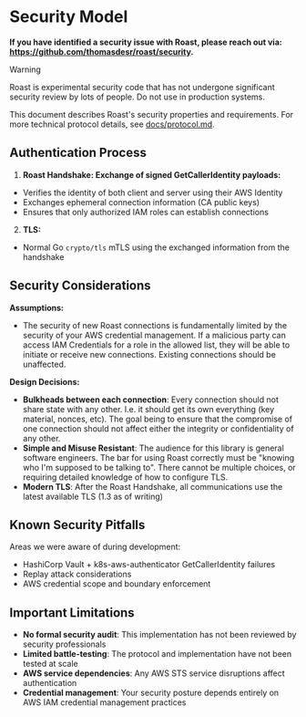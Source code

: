 # Security Model

**If you have identified a security issue with Roast, please reach out via: https://github.com/thomasdesr/roast/security.**

> [!WARNING]
> Roast is experimental security code that has not undergone significant security review by lots of people. Do not use in production systems.

This document describes Roast's security properties and requirements. For more
technical protocol details, see [docs/protocol.md](./docs/protocol.md).

## Authentication Process

1. **Roast Handshake: Exchange of signed GetCallerIdentity payloads:**
- Verifies the identity of both client and server using their AWS Identity
- Exchanges ephemeral connection information (CA public keys)
- Ensures that only authorized IAM roles can establish connections

2. **TLS:**
- Normal Go `crypto/tls` mTLS using the exchanged information from the handshake


## Security Considerations

**Assumptions:**
- The security of new Roast connections is fundamentally limited by the security
  of your AWS credential management. If a malicious party can access IAM
  Credentials for a role in the allowed list, they will be able to initiate or
  receive new connections. Existing connections should be unaffected.

**Design Decisions:**
- **Bulkheads between each connection**: Every connection should not share state
  with any other. I.e. it should get its own everything (key material, nonces,
  etc). The goal being to ensure that the compromise of one connection should
  not affect either the integrity or confidentiality of any other.
- **Simple and Misuse Resistant**: The audience for this library is general
  software engineers. The bar for using Roast correctly must be "knowing who I'm
  supposed to be talking to". There cannot be multiple choices, or requiring
  detailed knowledge of how to configure TLS.
- **Modern TLS**: After the Roast Handshake, all communications use the latest
  available TLS (1.3 as of writing)

## Known Security Pitfalls

Areas we were aware of during development:

- HashiCorp Vault + k8s-aws-authenticator GetCallerIdentity failures
- Replay attack considerations
- AWS credential scope and boundary enforcement

## Important Limitations

- **No formal security audit**: This implementation has not been reviewed by
  security professionals
- **Limited battle-testing**: The protocol and implementation have not been
  tested at scale
- **AWS service dependencies**: Any AWS STS service disruptions affect
  authentication
- **Credential management**: Your security posture depends entirely on AWS IAM
  credential management practices
